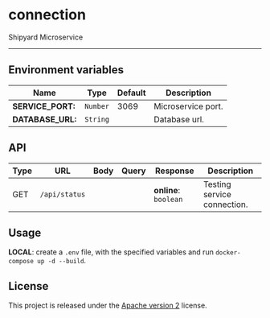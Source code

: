 # connection

Shipyard Microservice

---

## Environment variables

| Name                  | Type     | Default | Description                       |
| --------------------- | -------- | ------- | --------------------------------- |
| **SERVICE_PORT:**     | `Number` | 3069    | Microservice port.                |
| **DATABASE_URL:**     | `String` |         | Database url.                     |

## API

| Type | URL             | Body                                        | Query               | Response              | Description                                             |
| ---- | ----------------| ------------------------------------------- | ------------------- | --------------------- | ------------------------------------------------------- |
| GET  | `/api/status`   |                                             |                     | **online**: `boolean` | Testing service connection.                             |

## Usage

**LOCAL**: create a `.env` file, with the specified variables and run `docker-compose up -d --build`.

## License

This project is released under the [Apache version 2](LICENSE) license.

